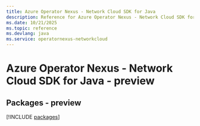 ```yaml
---
title: Azure Operator Nexus - Network Cloud SDK for Java
description: Reference for Azure Operator Nexus - Network Cloud SDK for Java
ms.date: 10/21/2025
ms.topic: reference
ms.devlang: java
ms.service: operatornexus-networkcloud
---
```

# Azure Operator Nexus - Network Cloud SDK for Java - preview
## Packages - preview
[!INCLUDE [packages](operator-nexus---network-cloud-index.md)]